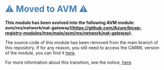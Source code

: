 <h1 style="color: steelblue;">⚠️ Moved to AVM ⚠️</h1>

**This module has been evolved into the following AVM module: avm/res/network/nat-gateway](https://github.com/Azure/bicep-registry-modules/tree/main/avm/res/network/nat-gateway).**

The source code of this module has been removed from the main branch of this repository. If for any reason, you still need to access the CARML version of the module, you can find it [here](https://github.com/Azure/ResourceModules/tree/module-archive/modules/network/nat-gateway).

For more information about this transition, see the notice, [here](https://github.com/Azure/ResourceModules?tab=readme-ov-file#%EF%B8%8F-CARML---AVM-transition-%EF%B8%8F).

